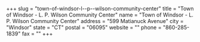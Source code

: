 +++
slug = "town-of-windsor-l--p--wilson-community-center"
title = "Town of Windsor - L. P. Wilson Community Center"
name = "Town of Windsor - L. P. Wilson Community Center"
address = "599 Matianuck Avenue"
city = "Windsor"
state = "CT"
postal = "06095"
website = ""
phone = "860-285-1839"
fax = ""
+++
